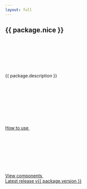 ```yaml
---
layout: full
---
```


<section class="bg-main usa-section padding-y-8">
  <div class="grid-container padding-y-8">
    <div class="usa-prose text-center maxw-mobile-lg margin-x-auto radius-lg padding-y-8">
      <h1>
        <span class="usa-sr-only">{{ package.nice }}</span>
        <svg aria-hidden="true" width="480" height="108" class="maxw-full">
          <use href="#logo">
        </svg>
      </h1>
      <div><p class="usa-intro">{{ package.description }}</p></div>
      <div>
        <a class="cfa-button usa-button usa-button--outline usa-button--big margin-x-0" href="{{ config.baseUrl }}how-to-use">
          <span>How to use</span>
          <svg class="usa-icon" aria-hidden="true" focusable="false" role="img">
            <use href="{{ config.baseUrl }}assets/img/sprite.svg#arrow_forward"></use>
          </svg>
        </a>
      </div>
      <div>
        <a class="cfa-button usa-button usa-button--outline usa-button--big margin-x-0" href="{{ config.baseUrl }}components">
          <span>View components</span>
          <svg class="usa-icon" aria-hidden="true" focusable="false" role="img">
            <use href="{{ config.baseUrl }}assets/img/sprite.svg#arrow_forward"></use>
          </svg>
        </a>
      </div>
      <div>
        <a href="{{ package.repository.url }}/releases/tag/v{{ package.version }}" target="_blank" rel="noopener nofollow" class="usa-link--external">Latest release v{{ package.version }}</a>
      </div>
    </div>
  </div>
</section>

